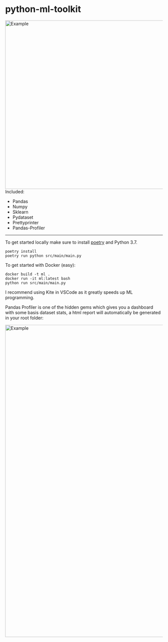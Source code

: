 # python-ml-toolkit

<img src="https://res.cloudinary.com/yarncraft/image/upload/v1567244000/example_vhwlns.png" width="540" align="right" title="Example">

Included:

- Pandas
- Numpy
- Sklearn
- Pydataset
- Prettyprinter
- Pandas-Profiler

---

To get started locally make sure to install [poetry](https://poetry.eustace.io) and Python 3.7.

```
poetry install
poetry run python src/main/main.py
```

To get started with Docker (easy):

```
docker build -t ml .
docker run -it ml:latest bash
python run src/main/main.py
```

I recommend using Kite in VSCode as it greatly speeds up ML programming.

Pandas Profiler is one of the hidden gems which gives you a dashboard with some basis dataset stats, a html report will automatically be generated in your root folder:

<img src="https://res.cloudinary.com/yarncraft/image/upload/v1567243998/dashboard_yubone.png" width="1000" title="Example">
